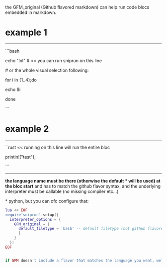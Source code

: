 the GFM_original (Github flavored markdown) can help run code blocs embedded in markdown.

# example 1

-------------

\```bash

echo "lol"  # << you can run sniprun on this line



\# or the whole visual selection following:

for i in {1..4};do

echo $i

done

\```


# example 2

-------------

\``rust  << running on this line will run the entire bloc

println!("test");

\``` 

-------------

**the language name must be there (otherwise the default * will be used) at the bloc start** and has to match the github flavor syntax, and the underlying interpreter must be callable (no missing compiler etc...)

\* python, but you can ofc configure that: 

```lua
lua << EOF
require'sniprun'.setup({
  interpreter_options = {
    GFM_original = { 
      default_filetype = 'bash' -- default filetype (not github flavored markdown name)
      }
    }
  })
EOF


if GFM doesn't include a flavor that matches the language you want, well it's not really GFM anymore but you can but the filetype of the language you want, such as julia or lua




